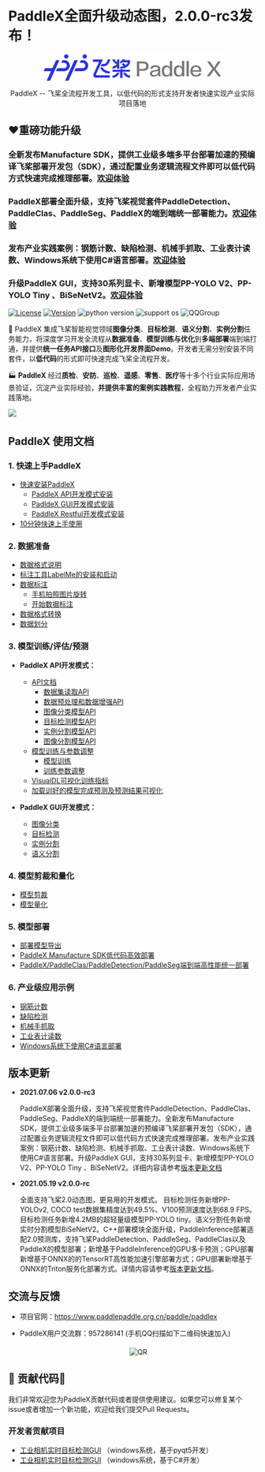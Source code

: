 # PaddleX全面升级动态图，2.0.0-rc3发布！



<p align="center">
  <img src="../docs/gui/images/paddlex.png" width="360" height ="55" alt="PaddleX" align="middle" />
</p>
 <p align= "center"> PaddleX -- 飞桨全流程开发工具，以低代码的形式支持开发者快速实现产业实际项目落地 </p>

## :heart:重磅功能升级
### 全新发布Manufacture SDK，提供工业级多端多平台部署加速的预编译飞桨部署开发包（SDK），通过配置业务逻辑流程文件即可以低代码方式快速完成推理部署。[欢迎体验](https://github.com/PaddlePaddle/PaddleX/tree/develop/dygraph/deploy/cpp/docs/manufacture_sdk)

### PaddleX部署全面升级，支持飞桨视觉套件PaddleDetection、PaddleClas、PaddleSeg、PaddleX的端到端统一部署能力。[欢迎体验](https://github.com/PaddlePaddle/PaddleX/tree/develop/dygraph/deploy/cpp)


### 发布产业实践案例：钢筋计数、缺陷检测、机械手抓取、工业表计读数、Windows系统下使用C#语言部署。[欢迎体验](https://github.com/PaddlePaddle/PaddleX/tree/develop/dygraph/examples)

### 升级PaddleX GUI，支持30系列显卡、新增模型PP-YOLO V2、PP-YOLO Tiny 、BiSeNetV2。[欢迎体验](https://github.com/FlyingQianMM/PaddleX/blob/develop_qh/dygraph/docs/install.md#2-padldex-gui%E5%BC%80%E5%8F%91%E6%A8%A1%E5%BC%8F%E5%AE%89%E8%A3%85)

[![License](https://img.shields.io/badge/license-Apache%202-red.svg)](LICENSE) [![Version](https://img.shields.io/github/release/PaddlePaddle/PaddleX.svg)](https://github.com/PaddlePaddle/PaddleX/releases) ![python version](https://img.shields.io/badge/python-3.6+-orange.svg) ![support os](https://img.shields.io/badge/os-linux%2C%20win%2C%20mac-yellow.svg)
 ![QQGroup](https://img.shields.io/badge/QQ_Group-1045148026-52B6EF?style=social&logo=tencent-qq&logoColor=000&logoWidth=20)

:hugs: PaddleX 集成飞桨智能视觉领域**图像分类**、**目标检测**、**语义分割**、**实例分割**任务能力，将深度学习开发全流程从**数据准备**、**模型训练与优化**到**多端部署**端到端打通，并提供**统一任务API接口**及**图形化开发界面Demo**。开发者无需分别安装不同套件，以**低代码**的形式即可快速完成飞桨全流程开发。

:factory: **PaddleX** 经过**质检**、**安防**、**巡检**、**遥感**、**零售**、**医疗**等十多个行业实际应用场景验证，沉淀产业实际经验，**并提供丰富的案例实践教程**，全程助力开发者产业实践落地。

![](../docs/gui/images/paddlexoverview.png)


## PaddleX 使用文档


### 1. 快速上手PaddleX


* [快速安装PaddleX](./docs/install.md)
  * [PaddleX API开发模式安装](./docs/install.md#1-paddlex-api开发模式安装)
  * [PadldeX GUI开发模式安装](./docs/install.md#2-padldex-gui开发模式安装)
  * [PaddleX Restful开发模式安装](./docs/install.md#3-paddlex-restful开发模式安装)
* [10分钟快速上手使用](./docs/quick_start.md)


### 2. 数据准备

* [数据格式说明](./docs/data/format/README.md)
* [标注工具LabelMe的安装和启动](./docs/data/annotation/labelme.md)
* [数据标注](./docs/data/annotation/README.md)
  * [手机拍照图片旋转](./docs/data/annotation/README.md)
  * [开始数据标注](./docs/data/annotation/README.md)
* [数据格式转换](./docs/data/convert.md)
* [数据划分](./docs/data/split.md)


### 3. 模型训练/评估/预测

* **PaddleX API开发模式：**

    * [API文档](./docs/apis)
      * [数据集读取API](./docs/apis/datasets.md)
      * [数据预处理和数据增强API](./docs/apis/transforms/transforms.md)
      * [图像分类模型API](./docs/apis/models/classification.md)
      * [目标检测模型API](./docs/apis/models/detection.md)
      * [实例分割模型API](./docs/apis/models/instance_segmentation.md)
      * [图像分割模型API](./docs/apis/models/semantic_segmentation.md)
    * [模型训练与参数调整](tutorials/train)
      * [模型训练](tutorials/train)
      * [训练参数调整](./docs//parameters.md)
    * [VisualDL可视化训练指标](../docs/train/visualdl.md)
    * [加载训好的模型完成预测及预测结果可视化](./docs/apis/prediction.md)

* **PaddleX GUI开发模式：**

    - [图像分类](https://www.bilibili.com/video/BV1nK411F7J9?from=search&seid=3068181839691103009)
    - [目标检测](https://www.bilibili.com/video/BV1HB4y1A73b?from=search&seid=3068181839691103009)
    - [实例分割](https://www.bilibili.com/video/BV1M44y1r7s6?from=search&seid=3068181839691103009)
    - [语义分割](https://www.bilibili.com/video/BV1qQ4y1Z7co?from=search&seid=3068181839691103009)


### 4. 模型剪裁和量化

- [模型剪裁](tutorials/slim/prune)
- [模型量化](tutorials/slim/quantize)

### 5. 模型部署

- [部署模型导出](./docs/apis/export_model.md)
- [PaddleX Manufacture SDK低代码高效部署](./deploy/cpp/docs/manufacture_sdk)
- [PaddleX/PaddleClas/PaddleDetection/PaddleSeg端到端高性能统一部署](./deploy/cpp)

### 6. 产业级应用示例

- [钢筋计数](examples/rebar_count)
- [缺陷检测](examples/defect_detection)
- [机械手抓取](examples/robot_grab)
- [工业表计读数](examples/meter_reader)
- [Windows系统下使用C#语言部署](examples/C#_deploy)

## 版本更新

- **2021.07.06 v2.0.0-rc3**

  PaddleX部署全面升级，支持飞桨视觉套件PaddleDetection、PaddleClas、PaddleSeg、PaddleX的端到端统一部署能力。全新发布Manufacture SDK，提供工业级多端多平台部署加速的预编译飞桨部署开发包（SDK），通过配置业务逻辑流程文件即可以低代码方式快速完成推理部署。发布产业实践案例：钢筋计数、缺陷检测、机械手抓取、工业表计读数、Windows系统下使用C#语言部署。升级PaddleX GUI，支持30系列显卡、新增模型PP-YOLO V2、PP-YOLO Tiny 、BiSeNetV2。详细内容请参考[版本更新文档](./docs/CHANGELOG.md)

- **2021.05.19 v2.0.0-rc**

  全面支持飞桨2.0动态图，更易用的开发模式。 目标检测任务新增PP-YOLOv2, COCO test数据集精度达到49.5%、V100预测速度达到68.9 FPS。目标检测任务新增4.2MB的超轻量级模型PP-YOLO tiny。语义分割任务新增实时分割模型BiSeNetV2。C++部署模块全面升级，PaddleInference部署适配2.0预测库，支持飞桨PaddleDetection、PaddleSeg、PaddleClas以及PaddleX的模型部署；新增基于PaddleInference的GPU多卡预测；GPU部署新增基于ONNX的的TensorRT高性能加速引擎部署方式；GPU部署新增基于ONNX的Triton服务化部署方式。详情内容请参考[版本更新文档](./docs/CHANGELOG.md)。


## 交流与反馈

- 项目官网：https://www.paddlepaddle.org.cn/paddle/paddlex

- PaddleX用户交流群：957286141 (手机QQ扫描如下二维码快速加入)  

  <p align="center">
    <img src="../docs/gui/images/QR2.jpg" width="250" height ="360" alt="QR" align="middle" />
  </p>


## :hugs: 贡献代码:hugs:

我们非常欢迎您为PaddleX贡献代码或者提供使用建议。如果您可以修复某个issue或者增加一个新功能，欢迎给我们提交Pull Requests。

### 开发者贡献项目

* [工业相机实时目标检测GUI](https://github.com/xmy0916/SoftwareofIndustrialCameraUsePaddle)
（windows系统，基于pyqt5开发）
* [工业相机实时目标检测GUI](https://github.com/LiKangyuLKY/PaddleXCsharp)
（windows系统，基于C#开发）
